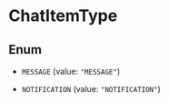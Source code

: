 

# ChatItemType

## Enum


* `MESSAGE` (value: `"MESSAGE"`)

* `NOTIFICATION` (value: `"NOTIFICATION"`)



